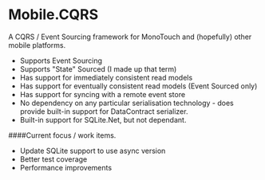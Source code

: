 Mobile.CQRS
===========

A CQRS / Event Sourcing framework for MonoTouch and (hopefully) other mobile platforms.

* Supports Event Sourcing
* Supports "State" Sourced (I made up that term)
* Has support for immediately consistent read models
* Has support for eventually consistent read models (Event Sourced only)
* Has support for syncing with a remote event store
* No dependency on any particular serialisation technology - does provide built-in support for DataContract serializer.
* Built-in support for SQLite.Net, but not dependant.


####Current focus / work items.
* Update SQLite support to use async version
* Better test coverage
* Performance improvements
